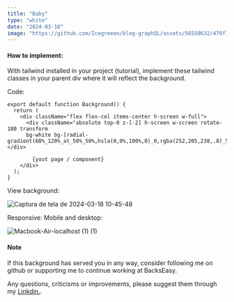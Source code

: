 ```yaml
---
title: "Baby"
type: "white"
date: "2024-03-18"
image: "https://github.com/Icegreeen/blog-graphQL/assets/56550632/470f1d5a-921e-48ec-b764-6a1ca2ced42c"
---
```

#### How to implement:

With tailwind installed in your project (tutorial), implement these tailwind classes in your parent div where it will reflect the background.

Code:

```
export default function Background() {
  return (
    <div className="flex flex-col items-center h-screen w-full">
      <div className="absolute top-0 z-[-2] h-screen w-screen rotate-180 transform 
      bg-white bg-[radial-gradient(60%_120%_at_50%_50%,hsla(0,0%,100%,0)_0,rgba(252,205,238,.8)_50%)]"></div>

        {yout page / component}
    </div>
  );
}
```

View background:

![Captura de tela de 2024-03-18 10-45-48](https://github.com/Icegreeen/blog-graphQL/assets/56550632/06be16b3-c24b-4cd5-8092-eea56e48ad0f)

Responsive: Mobile and desktop:

![Macbook-Air-localhost (1) (1)](https://github.com/Icegreeen/blog-graphQL/assets/56550632/a67c8fd7-fa05-494d-8840-24febced9c51)

#### Note

If this background has served you in any way, consider following me on github or supporting me to continue working at BacksEasy.

Any questions, criticisms or improvements, please suggest them through my [Linkdin.](https://www.linkedin.com/in/flavioaquila/).